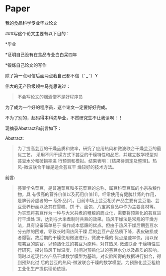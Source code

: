 # Paper
我的食品科学专业毕业论文

###写这个论文主要有以下目的：

*毕业

*证明自己没有在食品专业白白呆四年

*锻炼自己论文的写作

除了第一点可信后面两点我自己都不信（' _ '）Y

伟大的无产阶级领袖马克思说过：

>不会写论文的烟酒僧不是好程序员

为了成为一个好的程序员，这个论文一定要好好完成。

不为了别的，起码得本科先毕业，不然研究生不让我读啊！！

现摘录Abstract和前言如下：

Abstract:

>为了提高芸豆的干燥品质和效率，研究了应用热风和微波联合干燥芸豆的最优工艺，
采用不同干燥方式下芸豆的干燥特性和品质，并建立数学模型对芸豆水分和破损率进
行预测和模拟。结果表明：[结果待测定及整理]。热风-微波联合干燥是适合芸豆干
燥较好的技术方法。

前言:

>芸豆学名菜豆，是普通菜豆和多花菜豆的总称，属豆科菜豆属的小宗杂粮作物，具
有很高的营养价值以及药用价值[1]。经常使用有健脾壮肾的作用，是脾弱肾虚者的一
级补品[2]。目前市场上芸豆相关产品主要有芸豆馅、芸豆营养粉丝以及其在雪糕、饼
干、面包、八宝粥食品中作为主要食材等。
为实现将芸豆作为一种与大米共煮的粗粮的商业化，需要将预熟化的芸豆进行干燥处
理，达到与大米煮制时共熟的效果。热风干燥法是常规的干燥方法，具有设备简单易于
操作成本低廉的优点。但由于热风干燥后期芸豆水分去除的困难，导致长时间热风干燥
后的芸豆产品品质下降，表皮破损或者爆裂。故后期的干燥使用微波进行，微波干燥的
优点是速率快，用以保障芸豆的感官。以预熟化过的芸豆为原料，对其热风-微波联合
干燥特性进行研究，探讨热风干燥温度、时间对预熟化过的芸豆水分以及品质的影响。
同时以近现代农产品干燥数学模型为基础，对实验所得的数据进行拟合，得到预熟化过
后的芸豆的热风-微波联合干燥的数学模型。为预熟化芸豆粗粮工业化生产提供理论依据。

